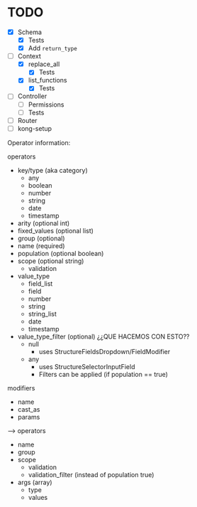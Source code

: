 # TODO

- [x] Schema
  - [x] Tests
  - [x] Add `return_type`
- [ ] Context
  - [x] replace_all
    - [x] Tests
  - [x] list_functions
    - [x] Tests
- [ ] Controller
  - [ ] Permissions
  - [ ] Tests
- [ ] Router
- [ ] kong-setup

Operator information:

operators
- key/type (aka category)
  - any
  - boolean
  - number
  - string
  - date
  - timestamp
- arity (optional int)
- fixed_values (optional list)
- group (optional)
- name (required)
- population (optional boolean)
- scope (optional string)
  - validation
- value_type
  - field_list
  - field
  - number
  - string
  - string_list
  - date
  - timestamp
- value_type_filter (optional) ¿¿QUE HACEMOS CON ESTO??
  - null
    - uses StructureFieldsDropdown/FieldModifier
  - any
    - uses StructureSelectorInputField
    - Filters can be applied (if population == true)

modifiers
- name
- cast_as
- params

-->
operators
- name
- group
- scope
  - validation
  - validation_filter (instead of population true)
- args (array)
  - type
  - values
